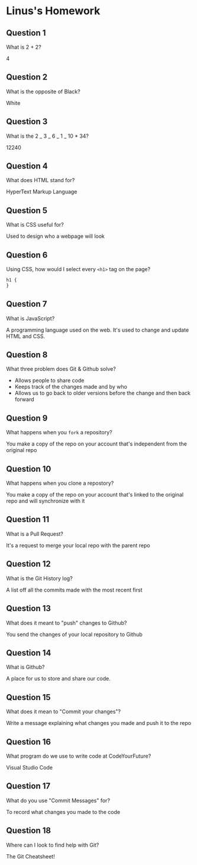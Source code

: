 # Linus's Homework

## Question 1

What is 2 + 2?

4

## Question 2

What is the opposite of Black?

White

## Question 3

What is the 2 _ 3 _ 6 _ 1 _ 10 \* 34?

12240

## Question 4

What does HTML stand for?

HyperText Markup Language

## Question 5

What is CSS useful for?

Used to design who a webpage will look

## Question 6

Using CSS, how would I select every `<h1>` tag on the page?

```css
h1 {
}
```

## Question 7

What is JavaScript?

A programming language used on the web. It's used to change and update HTML and CSS.

## Question 8

What three problem does Git & Github solve?

- Allows people to share code
- Keeps track of the changes made and by who
- Allows us to go back to older versions before the change and then back forward

## Question 9

What happens when you `fork` a repository?

You make a copy of the repo on your account that's independent from the original repo

## Question 10

What happens when you clone a repostory?

You make a copy of the repo on your account that's linked to the original repo and will synchronize with it

## Question 11

What is a Pull Request?

It's a request to merge your local repo with the parent repo

## Question 12

What is the Git History log?

A list off all the commits made with the most recent first

## Question 13

What does it meant to "push" changes to Github?

You send the changes of your local repository to Github

## Question 14

What is Github?

A place for us to store and share our code.

## Question 15

What does it mean to "Commit your changes"?

Write a message explaining what changes you made and push it to the repo

## Question 16

What program do we use to write code at CodeYourFuture?

Visual Studio Code

## Question 17

What do you use "Commit Messages" for?

To record what changes you made to the code

## Question 18

Where can I look to find help with Git?

The Git Cheatsheet!
